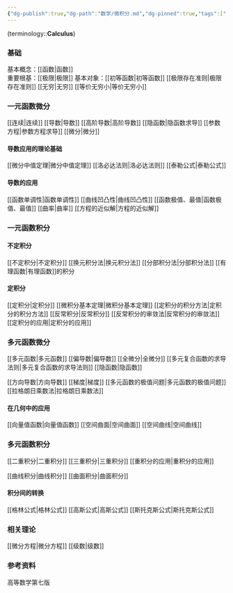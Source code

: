 ```yaml
---
{"dg-publish":true,"dg-path":"数学/微积分.md","dg-pinned":true,"tags":["Subject"],"Level":0,"permalink":"/数学/微积分/","pinned":true,"dgPassFrontmatter":true,"noteIcon":"","created":"2024-10-17T14:44:34.823+08:00","updated":"2024-10-28T14:51:57.627+08:00"}
---
```


(terminology::**Calculus**)

### 基础
基本概念：[[函数\|函数]]   
重要根基：[[极限\|极限]]
基本对象：[[初等函数\|初等函数]]
[[极限存在准则\|极限存在准则]]
[[无穷\|无穷]]
[[等价无穷小\|等价无穷小]]

### 一元函数微分
[[连续\|连续]]
[[导数\|导数]]
[[高阶导数\|高阶导数]]
[[隐函数\|隐函数求导]]
[[参数方程\|参数方程求导]]
[[微分\|微分]]

#### 导数应用的理论基础
[[微分中值定理\|微分中值定理]]
[[洛必达法则\|洛必达法则]]
[[泰勒公式\|泰勒公式]]
#### 导数的应用
[[函数单调性\|函数单调性]]
[[曲线凹凸性\|曲线凹凸性]]
[[函数极值、最值\|函数极值、最值]]
[[曲率\|曲率]]
[[方程的近似解\|方程的近似解]]

### 一元函数积分
#### 不定积分
[[不定积分\|不定积分]]
[[换元积分法\|换元积分法]]
[[分部积分法\|分部积分法]]
[[有理函数\|有理函数]]的积分
#### 定积分
[[定积分\|定积分]]
[[微积分基本定理\|微积分基本定理]]
[[定积分的积分方法\|定积分的积分方法]]
[[反常积分\|反常积分]]
[[反常积分的审敛法\|反常积分的审敛法]]
[[定积分的应用\|定积分的应用]]
### 多元函数微分
[[多元函数\|多元函数]]
[[偏导数\|偏导数]]
[[全微分\|全微分]]
[[多元复合函数的求导法则\|多元复合函数的求导法则]]
[[隐函数\|隐函数]]

[[方向导数\|方向导数]]
[[梯度\|梯度]]
[[多元函数的极值问题\|多元函数的极值问题]]
[[拉格朗日乘数法\|拉格朗日乘数法]]
#### 在几何中的应用
[[向量值函数\|向量值函数]]
[[空间曲面\|空间曲面]]
[[空间曲线\|空间曲线]]

### 多元函数积分
[[二重积分\|二重积分]]
[[三重积分\|三重积分]]
[[重积分的应用\|重积分的应用]]

[[曲线积分\|曲线积分]]
[[曲面积分\|曲面积分]]
#### 积分间的转换
[[格林公式\|格林公式]]
[[高斯公式\|高斯公式]]
[[斯托克斯公式\|斯托克斯公式]]
### 相关理论
[[微分方程\|微分方程]]
[[级数\|级数]]


### 参考资料
高等数学第七版

